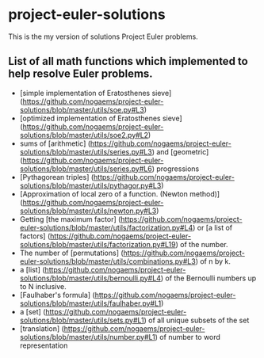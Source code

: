 # project-euler-solutions
This is the my version of solutions Project Euler problems.

## List of all math functions which implemented to help resolve Euler problems.

* [simple implementation of Eratosthenes sieve] (https://github.com/nogaems/project-euler-solutions/blob/master/utils/soe.py#L3)
* [optimized implementation of Eratosthenes sieve] (https://github.com/nogaems/project-euler-solutions/blob/master/utils/soe2.py#L2)
* sums of [arithmetic] (https://github.com/nogaems/project-euler-solutions/blob/master/utils/series.py#L3) and [geometric] (https://github.com/nogaems/project-euler-solutions/blob/master/utils/series.py#L6) progressions
* [Pythagorean triples] (https://github.com/nogaems/project-euler-solutions/blob/master/utils/pythagor.py#L3)
* [Approximation of local zero of a function. (Newton method)] (https://github.com/nogaems/project-euler-solutions/blob/master/utils/newton.py#L3)
* Getting [the maximum factor] (https://github.com/nogaems/project-euler-solutions/blob/master/utils/factorization.py#L4) or [a list of factors] (https://github.com/nogaems/project-euler-solutions/blob/master/utils/factorization.py#L19) of the number.
* The number of [permutations] (https://github.com/nogaems/project-euler-solutions/blob/master/utils/combinations.py#L3) of n by k.
* a [list] (https://github.com/nogaems/project-euler-solutions/blob/master/utils/bernoulli.py#L4) of the Bernoulli numbers up to N inclusive.
* [Faulhaber's formula] (https://github.com/nogaems/project-euler-solutions/blob/master/utils/faulhaber.py#L1)
* a [set] (https://github.com/nogaems/project-euler-solutions/blob/master/utils/sets.py#L1) of all unique subsets of the set
* [translation] (https://github.com/nogaems/project-euler-solutions/blob/master/utils/number.py#L1) of number to  word representation
